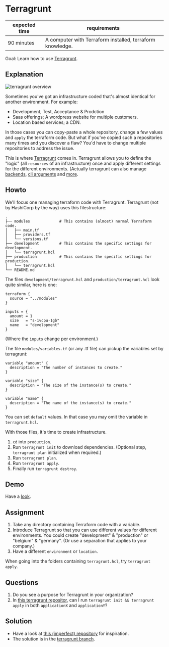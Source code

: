 # Terragrunt

| expected time | requirements                                             |
|---------------|----------------------------------------------------------|
| 90 minutes    |A computer with Terraform installed, terraform knowledge. |

Goal: Learn how to use [Terragrunt](https://terragrunt.gruntwork.io/).

## Explanation

![terragrunt overview](images/key-features-terraform-code-dry.png "Terragrunt overview")

Sometimes you've got an infrastructure coded that's almost identical for another environment. For example:

- Development, Test, Acceptance & Prodction
- Saas offerings; A wordpress website for multiple customers.
- Location based services; a CDN.

In those cases you can copy-paste a whole repository, change a few values and `apply` the terraform code. But what if you've copied such a repositories many times and you discover a flaw? You'd have to change multiple repositories to address the issue.

This is where [Terragrunt](https://terragrunt.gruntwork.io/) comes in. Terragrunt allows you to define the "logic" (all `resources` of an infrastructure) once and apply different settings for the different environments. (Actually terragrunt can also manage [backends](https://terragrunt.gruntwork.io/docs/getting-started/quick-start/#keep-your-backend-configuration-dry), [cli arguments](https://terragrunt.gruntwork.io/docs/getting-started/quick-start/#keep-your-terraform-cli-arguments-dry) and [more](https://terragrunt.gruntwork.io/).

## Howto

We'll focus one managing terraform code with Terragrunt. Terragrunt (not by HashiCorp by the way) uses this filestructure:

```
.
├── modules             # This contains (almost) normal Terraform code.
│   ├── main.tf
│   ├── providers.tf
│   └── versions.tf
├── development         # This contains the specific settings for development.
│   └── terragrunt.hcl
├── production          # This contains the specific settings for production.
│   └── terragrunt.hcl
└── README.md
```

The files `development/terragrunt.hcl` and `production/terragrunt.hcl` look quite similar, here is one:

```hcl
terraform {
  source = "../modules"
}

inputs = {
  amount = 1
  size   = "s-1vcpu-1gb"
  name   = "development"
}
```

(Where the `inputs` change per environment.)

The file `modules/variables.tf` (or any .tf file) can pickup the variables set by terragrunt:

```
variable "amount" {
  description = "The number of instances to create."
}

variable "size" {
  description = "The size of the instance(s) to create."
}

variable "name" {
  description = "The name of the instance(s) to create."
}
```

You can set `default` values. In that case you may omit the variable in `terragrunt.hcl`.

With those files, it's time to create infrastructure.

1. `cd` into `production`.
2. Run `terragrunt init` to download dependencies. (Optional step, `terragrunt plan` initialized when required.)
3. Run `terragrunt plan`.
4. Run `terragrunt apply`.
5. Finally run `terragrunt destroy`.

## Demo

Have a [look](https://github.com/robertdebock/terragrunt-demo).

## Assignment

1. Take any directory containing Terraform code with a variable.
2. Introduce Terragrunt so that you can use different values for different environments. You could create "development" & "production" or "belgium" & "germany". (Or use a separation that applies to your company.)
3. Have a different `environment` or `location`.

When going into the folders containing `terragrunt.hcl`, try `terragrunt apply`.

## Questions

1. Do you see a purpose for Terragrunt in your organization?
2. In [this terragrunt repositor](https://github.com/robertdebock/learn-terraform-azure/tree/terragrunt), can I run `terragrunt init && terragrunt apply` in both `applicationX` and `applicationY`?

## Solution

- Have a look at [this (imperfect) repository](https://github.com/robertdebock/terragrunt-demo) for inspiration.
- The solution is in the [terragrunt branch](https://github.com/robertdebock/learn-terraform-azure/tree/terragrunt).
